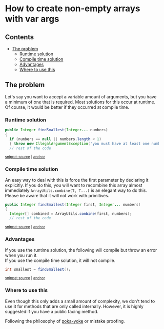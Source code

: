 <a id="top"></a>

# How to create non-empty arrays with var args

<!-- toc -->
## Contents

  * [The problem](#the-problem)
    * [Runtime solution](#runtime-solution)
    * [Compile time solution](#compile-time-solution)
    * [Advantages](#advantages)
    * [Where to use this](#where-to-use-this)<!-- endToc -->

## The problem

Let's say you want to accept a variable amount of arguments, but you have a minimum of one that is required.
Most solutions for this occur at runtime. Of course, it would be better if they occurred at compile time.

### Runtime solution

<!-- snippet: minimalVarargsRuntime -->
<a id='snippet-minimalVarargsRuntime'></a>
```java
public Integer findSmallest(Integer... numbers)
{
  if (numbers == null || numbers.length < 1)
  { throw new IllegalArgumentException("you must have at least one number"); }
  // rest of the code
```
<sup><a href='/approvaltests-util-tests/src/test/java/com/spun/util/MinimumVarargSamples.java#L20-L26' title='Snippet source file'>snippet source</a> | <a href='#snippet-minimalVarargsRuntime' title='Start of snippet'>anchor</a></sup>
<!-- endSnippet -->

### Compile time solution

An easy way to deal with this is force the first parameter by declaring it explicitly.
If you do this, you will want to recombine this array almost immediately `ArrayUtils.combine(T, T...)` is an elegant way to do this.
Please be aware that it will not work with primitives.

<!-- snippet: minimalVarargsCompileTime -->
<a id='snippet-minimalVarargsCompileTime'></a>
```java
public Integer findSmallest(Integer first, Integer... numbers)
{
  Integer[] combined = ArrayUtils.combine(first, numbers);
  // rest of the code
```
<sup><a href='/approvaltests-util-tests/src/test/java/com/spun/util/MinimumVarargSamples.java#L29-L34' title='Snippet source file'>snippet source</a> | <a href='#snippet-minimalVarargsCompileTime' title='Start of snippet'>anchor</a></sup>
<!-- endSnippet -->

### Advantages

If you use the runtime solution, the following will compile but throw an error when you run it.  
If you use the compile time solution, it will not compile.

<!-- snippet: minimalVarargsException -->
<a id='snippet-minimalVarargsException'></a>
```java
int smallest = findSmallest();
```
<sup><a href='/approvaltests-util-tests/src/test/java/com/spun/util/MinimumVarargSamples.java#L12-L14' title='Snippet source file'>snippet source</a> | <a href='#snippet-minimalVarargsException' title='Start of snippet'>anchor</a></sup>
<!-- endSnippet -->

### Where to use this

Even though this only adds a small amount of complexity, we don't tend to use it for methods that are only called internally.
However, it is highly suggested if you have a public facing method.

Following the philosophy of [poka-yoke](https://en.wikipedia.org/wiki/Poka-yoke) or mistake proofing.
